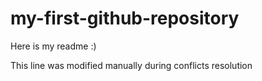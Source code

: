 # my-first-github-repository

Here is my readme :)

This line was modified manually during conflicts resolution
